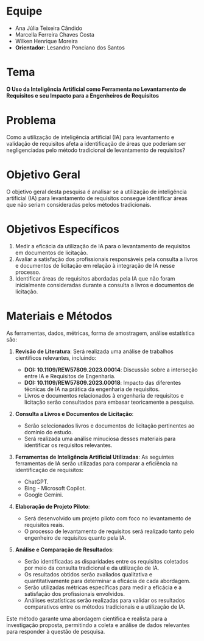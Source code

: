 # Equipe

* Ana Júlia Teixeira Cândido
* Marcella Ferreira Chaves Costa
* Wilken Henrique Moreira
* **Orientador:** Lesandro Ponciano dos Santos

# Tema

**O Uso da Inteligência Artificial como Ferramenta no Levantamento de Requisitos e seu Impacto para a Engenheiros de Requisitos**

# Problema

Como a utilização de inteligência artificial (IA) para levantamento e validação de requisitos afeta a identificação de áreas que poderiam ser negligenciadas pelo método tradicional de levantamento de requisitos?

# Objetivo Geral

O objetivo geral desta pesquisa é analisar se a utilização de inteligência artificial (IA) para levantamento de requisitos consegue identificar áreas que não seriam consideradas pelos métodos tradicionais.


# Objetivos Específicos

1. Medir a eficácia da utilização de IA para o levantamento de requisitos em documentos de licitação.
2. Avaliar a satisfação dos profissionais responsáveis pela consulta a livros e documentos de licitação em relação à integração de IA nesse processo.
3. Identificar áreas de requisitos abordadas pela IA que não foram inicialmente consideradas durante a consulta a livros e documentos de licitação.


# Materiais e Métodos
As ferramentas, dados, métricas, forma de amostragem, análise estatística são:

1. **Revisão de Literatura**:
Será realizada uma análise de trabalhos científicos relevantes, incluindo:
     - **DOI: 10.1109/REW57809.2023.00014**: Discussão sobre a interseção entre IA e Requisitos de Engenharia.
     - **DOI: 10.1109/REW57809.2023.00018**: Impacto das diferentes técnicas de IA na prática da engenharia de requisitos.
     - Livros e documentos relacionados à engenharia de requisitos e licitação serão consultados para embasar teoricamente a pesquisa.

2. **Consulta a Livros e Documentos de Licitação**:
   - Serão selecionados livros e documentos de licitação pertinentes ao domínio do estudo.
   - Será realizada uma análise minuciosa desses materiais para identificar os requisitos relevantes.

3. **Ferramentas de Inteligência Artificial Utilizadas**:
As seguintes ferramentas de IA serão utilizadas para comparar a eficiência na identificação de requisitos:
     - ChatGPT.
     - Bing - Microsoft Copilot.
     - Google Gemini.

4. **Elaboração de Projeto Piloto**:
   - Será desenvolvido um projeto piloto com foco no levantamento de requisitos reais.
   - O processo de levantamento de requisitos será realizado tanto pelo engenheiro de requisitos quanto pela IA.

5. **Análise e Comparação de Resultados**:
   - Serão identificadas as disparidades entre os requisitos coletados por meio da consulta tradicional e da utilização de IA.
   - Os resultados obtidos serão avaliados qualitativa e quantitativamente para determinar a eficácia de cada abordagem.
   - Serão utilizadas métricas específicas para medir a eficácia e a satisfação dos profissionais envolvidos.
   - Análises estatísticas serão realizadas para validar os resultados comparativos entre os métodos tradicionais e a utilização de IA.
  
Este método garante uma abordagem científica e realista para a investigação proposta, permitindo a coleta e análise de dados relevantes para responder à questão de pesquisa.

